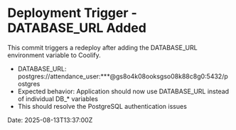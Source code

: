 # Deployment Trigger - DATABASE_URL Added

This commit triggers a redeploy after adding the DATABASE_URL environment variable to Coolify.

- DATABASE_URL: postgres://attendance_user:***@gs8o4k08ooksgso08k88c8g0:5432/postgres
- Expected behavior: Application should now use DATABASE_URL instead of individual DB_* variables
- This should resolve the PostgreSQL authentication issues

Date: 2025-08-13T13:37:00Z

